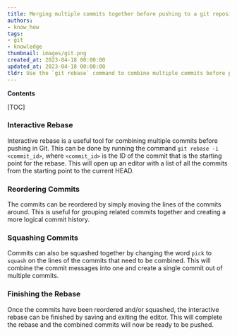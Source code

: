 ```yaml
---
title: Merging multiple commits together before pushing to a git repository
authors:
- know_how
tags:
- git
- knowledge
thumbnail: images/git.png
created_at: 2023-04-18 00:00:00
updated_at: 2023-04-18 00:00:00
tldr: Use the `git rebase` command to combine multiple commits before pushing.
---
```


**Contents**

[TOC]

### Interactive Rebase

Interactive rebase is a useful tool for combining multiple commits before pushing in Git. This can be done by running the command ```git rebase -i <commit_id>```, where ```<commit_id>``` is the ID of the commit that is the starting point for the rebase. This will open up an editor with a list of all the commits from the starting point to the current HEAD.

### Reordering Commits

The commits can be reordered by simply moving the lines of the commits around. This is useful for grouping related commits together and creating a more logical commit history.

### Squashing Commits

Commits can also be squashed together by changing the word ```pick``` to ```squash``` on the lines of the commits that need to be combined. This will combine the commit messages into one and create a single commit out of multiple commits.

### Finishing the Rebase

Once the commits have been reordered and/or squashed, the interactive rebase can be finished by saving and exiting the editor. This will complete the rebase and the combined commits will now be ready to be pushed.
